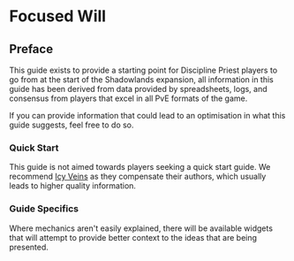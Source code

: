 # Focused Will

## Preface

This guide exists to provide a starting point for Discipline Priest players to go from at the start of the Shadowlands expansion, all information in this guide has been derived from data provided by spreadsheets, logs, and consensus from players that excel in all PvE formats of the game.

If you can provide information that could lead to an optimisation in what this guide suggests, feel free to do so.

### Quick Start

This guide is not aimed towards players seeking a quick start guide. We recommend [Icy Veins](https://www.icy-veins.com/wow/discipline-priest-pve-healing-guide) as they compensate their authors, which usually leads to higher quality information.

### Guide Specifics

Where mechanics aren't easily explained, there will be available widgets that will attempt to provide better context to the ideas that are being presented.
